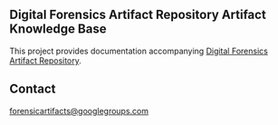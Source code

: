 ## Digital Forensics Artifact Repository Artifact Knowledge Base

This project provides documentation accompanying [Digital Forensics Artifact Repository](https://github.com/ForensicArtifacts/artifacts).

## Contact

[forensicartifacts@googlegroups.com](https://groups.google.com/forum/#!forum/forensicartifacts)

